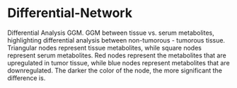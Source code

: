 # Differential-Network
Differential Analysis GGM.  GGM between tissue vs. serum metabolites, highlighting differential analysis between non-tumorous - tumorous tissue. Triangular nodes represent tissue metabolites, while square nodes represent serum metabolites. Red nodes represent the metabolites that are upregulated in tumor tissue, while blue nodes represent metabolites that are downregulated. The darker the color of the node, the more significant the difference is.
